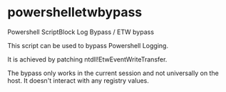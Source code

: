 # powershelletwbypass
Powershell ScriptBlock Log Bypass / ETW bypass 

This script can be used to bypass Powershell Logging. 

It is achieved by patching ntdll!EtwEventWriteTransfer. 

The bypass only works in the current session and not universally on the host. It doesn't interact with any registry values. 

